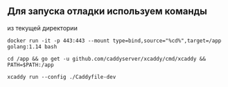 ## Для запуска отладки используем команды
из текущей директории

`docker run -it -p 443:443 --mount type=bind,source="%cd%",target=/app golang:1.14 bash`

`cd /app && go get -u github.com/caddyserver/xcaddy/cmd/xcaddy && PATH=$PATH:/app`

`xcaddy run --config ./Caddyfile-dev`